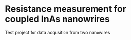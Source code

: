 # Resistance measurement for coupled InAs nanowrires
Test project for data acqusition from two nanowires
